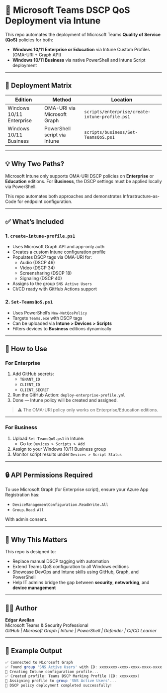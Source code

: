 # 🏁 Microsoft Teams DSCP QoS Deployment via Intune

This repo automates the deployment of Microsoft Teams **Quality of Service (QoS)** policies for both:

- **Windows 10/11 Enterprise or Education** via Intune Custom Profiles (OMA-URI + Graph API)
- **Windows 10/11 Business** via native PowerShell and Intune Script deployment

---

## 🔁 Deployment Matrix

| Edition                  | Method                             | Location                                |
|--------------------------|------------------------------------|-----------------------------------------|
| Windows 10/11 Enterprise | OMA-URI via Microsoft Graph        | `scripts/enterprise/create-intune-profile.ps1` |
| Windows 10/11 Business   | PowerShell script via Intune       | `scripts/business/Set-TeamsQoS.ps1`           |

---

## 💡 Why Two Paths?

Microsoft Intune only supports OMA-URI DSCP policies on **Enterprise** or **Education** editions. For **Business**, the DSCP settings must be applied locally via PowerShell.

This repo automates both approaches and demonstrates Infrastructure-as-Code for endpoint configuration.

---

## ✅ What’s Included

### 1. `create-intune-profile.ps1`
- Uses Microsoft Graph API and app-only auth
- Creates a custom Intune configuration profile
- Populates DSCP tags via OMA-URI for:
  - Audio (DSCP 46)
  - Video (DSCP 34)
  - Screensharing (DSCP 18)
  - Signaling (DSCP 40)
- Assigns to the group `SNS Active Users`
- CI/CD ready with GitHub Actions support

### 2. `Set-TeamsQoS.ps1`
- Uses PowerShell’s `New-NetQosPolicy`
- Targets `Teams.exe` with DSCP tags
- Can be uploaded via **Intune > Devices > Scripts**
- Filters devices to **Business** editions dynamically

---

## 🚀 How to Use

### For Enterprise

1. Add GitHub secrets:
   - `TENANT_ID`
   - `CLIENT_ID`
   - `CLIENT_SECRET`
2. Run the GitHub Action: `deploy-enterprise-profile.yml`
3. Done — Intune policy will be created and assigned.

> ⚠️ The OMA-URI policy only works on Enterprise/Education editions.

---

### For Business

1. Upload `Set-TeamsQoS.ps1` in Intune:
   - Go to: `Devices > Scripts > Add`
2. Assign to your Windows 10/11 Business group
3. Monitor script results under `Devices > Script Status`

---

## 🔒 API Permissions Required

To use Microsoft Graph (for Enterprise script), ensure your Azure App Registration has:

- `DeviceManagementConfiguration.ReadWrite.All`
- `Group.Read.All`

With admin consent.

---

## 🌱 Why This Matters

This repo is designed to:

- Replace manual DSCP tagging with automation
- Extend Teams QoS configuration to all Windows editions
- Showcase DevOps and Intune skills using GitHub, Graph, and PowerShell
- Help IT admins bridge the gap between **security**, **networking**, and **device management**

---

## 🙋‍♂️ Author

**Edgar Avellan**  
Microsoft Teams & Security Professional  
*GitHub | Microsoft Graph | Intune | PowerShell | Defender | CI/CD Learner*

---

## 📸 Example Output

```powershell
✅ Connected to Microsoft Graph
✅ Found group 'SNS Active Users' with ID: xxxxxxxx-xxxx-xxxx-xxxx-xxxxxxxxxxxx
🚀 Creating Intune configuration profile...
✅ Created profile: Teams DSCP Marking Profile (ID: xxxxxxxx)
🔁 Assigning profile to group 'SNS Active Users'...
🎉 DSCP policy deployment completed successfully!
